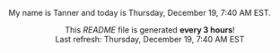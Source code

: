 My name is Tanner and today is Thursday, December 19, 7:40 AM EST.

<p align="center">This <i>README</i> file is generated <b>every 3 hours</b>!</br>Last refresh: Thursday, December 19, 7:40 AM EST<br /></p>
